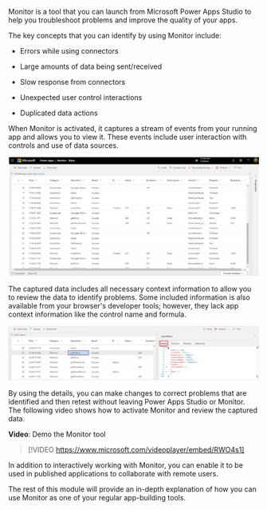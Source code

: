 Monitor is a tool that you can launch from Microsoft Power Apps Studio to help you troubleshoot problems and improve the quality of your apps.

The key concepts that you can identify by using Monitor include:

-   Errors while using connectors

-   Large amounts of data being sent/received

-   Slow response from connectors

-   Unexpected user control interactions

-   Duplicated data actions

When Monitor is activated, it captures a stream
of events from your running app and allows you to view it. These events include user interaction
with controls and use of data sources.

[![Screenshot of the Monitor tool dashboard screen.](../media/monitor-screen.png)](../media/monitor-screen.png#lightbox)

The captured data includes all necessary context information to
allow you to review the data to identify problems. Some included
information is also available from your browser's developer
tools; however, they lack app context information like the control name
and formula.

[![Screenshot of patchRow selected and details that include context information.](../media/details-screen.png)](../media/details-screen.png#lightbox)

By using the details, you can make changes to correct problems that are identified
and then retest without leaving Power Apps Studio or Monitor. The
following video shows how to activate Monitor and review the captured data.

**Video**: Demo the Monitor tool
> [!VIDEO https://www.microsoft.com/videoplayer/embed/RWO4s1]

In addition to interactively working with Monitor, you can enable
it to be used in published applications to collaborate with remote
users.

The rest of this module will provide an in-depth explanation of how you can use
Monitor as one of your regular app-building tools.
